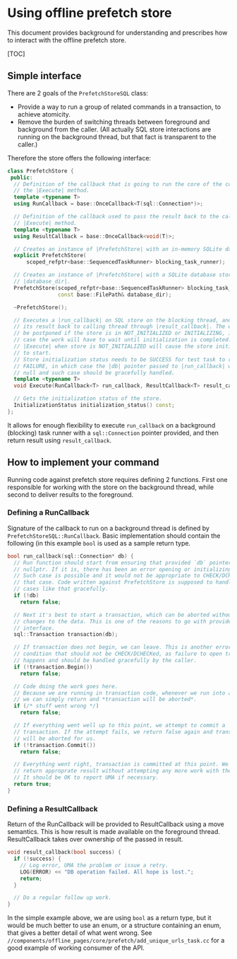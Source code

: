 # Using offline prefetch store

This document provides background for understanding and prescribes how to
interact with the offline prefetch store.

[TOC]

## Simple interface

There are 2 goals of the `PrefetchStoreSQL` class:

* Provide a way to run a group of related commands in a transaction, to achieve
  atomicity.
* Remove the burden of switching threads between foreground and background from
  the caller. (All actually SQL store interactions are running on the background
  thread, but that fact is transparent to the caller.)

Therefore the store offers the following interface:

```cpp
class PrefetchStore {
 public:
  // Definition of the callback that is going to run the core of the command in
  // the |Execute| method.
  template <typename T>
  using RunCallback = base::OnceCallback<T(sql::Connection*)>;

  // Definition of the callback used to pass the result back to the caller of
  // |Execute| method.
  template <typename T>
  using ResultCallback = base::OnceCallback<void(T)>;

  // Creates an instance of |PrefetchStore| with an in-memory SQLite database.
  explicit PrefetchStore(
      scoped_refptr<base::SequencedTaskRunner> blocking_task_runner);

  // Creates an instance of |PrefetchStore| with a SQLite database stored in
  // |database_dir|.
  PrefetchStore(scoped_refptr<base::SequencedTaskRunner> blocking_task_runner,
                const base::FilePath& database_dir);

  ~PrefetchStore();

  // Executes a |run_callback| on SQL store on the blocking thread, and posts
  // its result back to calling thread through |result_callback|. The work will
  // be postponed if the store is in NOT_INITIALIZED or INITIALIZING, in which
  // case the work will have to wait until initialization is completed. Calling
  // |Execute| when store is NOT_INITIALIZED will cause the store initialization
  // to start.
  // Store initialization status needs to be SUCCESS for test task to run, or
  // FAILURE, in which case the |db| pointer passed to |run_callback| will be
  // null and such case should be gracefully handled.
  template <typename T>
  void Execute(RunCallback<T> run_callback, ResultCallback<T> result_callback);

  // Gets the initialization status of the store.
  InitializationStatus initialization_status() const;
};
```

It allows for enough flexibility to execute `run_callback` on a background
(blocking) task runner with a `sql::Connection` pointer provided, and then
return result using `result_callback`. 

## How to implement your command

Running code against prefetch store requires defining 2 functions. First one
responsible for working with the store on the background thread, while second to
deliver results to the foreground.

### Defining a RunCallback 

Signature of the callback to run on a background thread is defined by
`PrefetchStoreSQL::RunCallback`. Basic implementation should contain the
following (in this example `bool` is used as a sample return type.

```cpp
bool run_callback(sql::Connection* db) {
  // Run function should start from ensuring that provided `db` pointer is not
  // nullptr. If it is, there has been an error opening or initializing the DB.
  // Such case is possible and it would not be appropriate to CHECK/DCHECK in
  // that case. Code written against PrefetchStore is supposed to handle error
  // cases like that gracefully.
  if (!db)
    return false;

  // Next it's best to start a transaction, which can be aborted without making
  // changes to the data. This is one of the reasons to go with provided store
  // interface.
  sql::Transaction transaction(db);

  // If transaction does not begin, we can leave. This is another error
  // condition that should not be CHECK/DCHECKed, as failure to open transaction
  // happens and should be handled gracefully by the caller.
  if (!transaction.Begin())
    return false;

  // Code doing the work goes here.
  // Because we are running in transaction code, whenever we run into an error,
  // we can simply return and *transaction will be aborted*.
  if (/* stuff went wrong */)
    return false;

  // If everything went well up to this point, we attempt to commit a
  // transaction. If the attempt fails, we return false again and transaction
  // will be aborted for us.
  if (!transaction.Commit())
    return false;

  // Everything went right, transaction is committed at this point. We should
  // return approprate result without attempting any more work with the DB.
  // It should be OK to report UMA if necessary.
  return true;
}
```

### Defining a ResultCallback

Return of the RunCallback will be provided to ResultCallback using a move
semantics. This is how result is made available on the foreground thread.
ResultCallback takes over ownership of the passed in result.

```cpp
void result_callback(bool success) {
  if (!success) {
    // Log error, UMA the problem or issue a retry.
    LOG(ERROR) << "DB operation failed. All hope is lost.";
    return;
  }

  // Do a regular follow up work.
}
```

In the simple example above, we are using `bool` as a return type, but it would
be much better to use an enum, or a structure containing an enum, that gives a
better detail of what went wrong.
See `//components/offline_pages/core/prefetch/add_unique_urls_task.cc` for a
good example of working consumer of the API.
